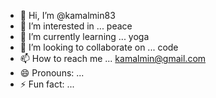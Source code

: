 - 👋 Hi, I’m @kamalmin83
- 👀 I’m interested in ... peace 
- 🌱 I’m currently learning ... yoga
- 💞️ I’m looking to collaborate on ... code
- 📫 How to reach me ... kamalmin@gmail.com
- 😄 Pronouns: ...
- ⚡ Fun fact: ...

<!---
kamalmin83/kamalmin83 is a ✨ special ✨ repository because its `README.md` (this file) appears on your GitHub profile.
You can click the Preview link to take a look at your changes.
--->
